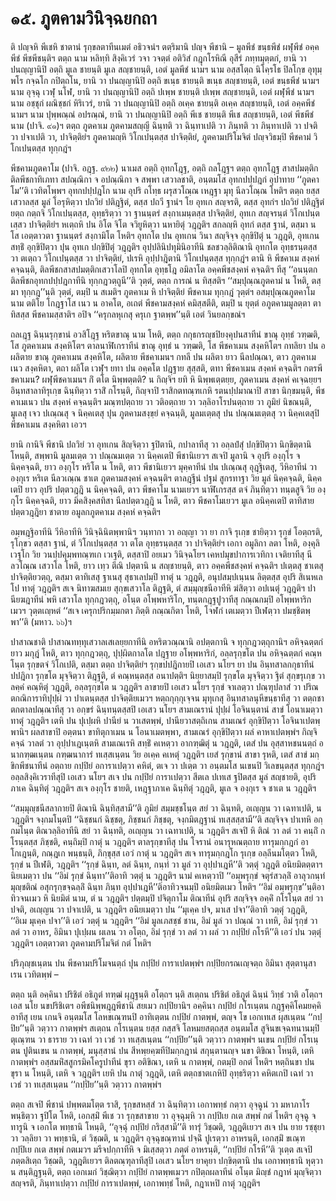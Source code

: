 <h1>๑๕. ภูตคามวินิจฺฉยกถา</h1>
<p> ติ   ปญฺจหิ พีเชหิ ชาตานํ รุกฺขลตาทีนเมตํ อธิวจนํฯ ตตฺริมานิ ปญฺจ พีชานิ – มูลพีชํ ขนฺธพีชํ ผฬุพีชํ อคฺคพีชํ พีชพีชนฺติฯ ตตฺถ  นาม หลิทฺทิ สิงฺคิเวรํ วจา วจตฺตํ อติวิสํ กฎุกโรหิณี อุสีรํ ภทฺทมุตฺตกํ, ยานิ วา ปนญฺญานิปิ อตฺถิ มูเล ชายนฺติ มูเล สญฺชายนฺติ, เอตํ มูลพีชํ นามฯ นาม อสฺสโตฺถ นิโคฺรโธ ปิลโกฺข อุทุมฺพโร กจฺฉโก กปิตฺถโน, ยานิ วา ปนญฺญานิปิ อตฺถิ ขเนฺธ ชายนฺติ ขเนฺธ สญฺชายนฺติ, เอตํ ขนฺธพีชํ นามฯ  นาม อุจฺฉุ เวฬุ นโฬ, ยานิ วา ปนญฺญานิปิ อตฺถิ ปเพฺพ ชายนฺติ ปเพฺพ สญฺชายนฺติ, เอตํ ผฬุพีชํ นามฯ  นาม อชฺชุกํ ผณิชฺชกํ หิริเวรํ, ยานิ วา ปนญฺญานิปิ อตฺถิ อเคฺค ชายนฺติ อเคฺค สญฺชายนฺติ, เอตํ อคฺคพีชํ นามฯ  นาม ปุพฺพณฺณํ อปรณฺณํ, ยานิ วา ปนญฺญานิปิ อตฺถิ พีเช ชายนฺติ พีเช สญฺชายนฺติ, เอตํ พีชพีชํ นาม (ปาจิ. ๙๑)ฯ ตตฺถ ภูตคาเม ภูตคามสญฺญี ฉินฺทติ วา ฉินฺทาเปติ วา ภินฺทติ วา ภินฺทาเปติ วา ปจติ วา ปจาเปติ วา, ปาจิตฺติยํฯ ภูตคามญฺหิ วิโกเปนฺตสฺส ปาจิตฺติยํ, ภูตคามปริโมจิตํ ปญฺจวิธมฺปิ พีชคามํ วิโกเปนฺตสฺส ทุกฺกฎํฯ</p>


<p> พีชคามภูตคาโม (ปาจิ. อฎฺฐ. ๙๒๒) นาเมส อตฺถิ อุทกโฎฺฐ, อตฺถิ ถลโฎฺฐฯ ตตฺถ อุทกโฎฺฐ สาสปมตฺติกติลพีชกาทิเภทา สปณฺณิกา จ อปณฺณิกา จ สพฺพา เสวาลชาติ, อนฺตมโส อุทกปปฺปฎกํ อุปาทาย ‘‘ภูตคาโม’’ติ เวทิตโพฺพฯ อุทกปปฺปฎโก นาม อุปริ ถโทฺธ ผรุสวโณฺณ เหฎฺฐา มุทุ นีลวโณฺณ โหติฯ ตตฺถ ยสฺส เสวาลสฺส มูลํ โอรุหิตฺวา ปถวิยํ ปติฎฺฐิตํ, ตสฺส ปถวี ฐานํฯ โย อุทเก สญฺจรติ, ตสฺส อุทกํฯ ปถวิยํ ปติฎฺฐิตํ ยตฺถ กตฺถจิ วิโกเปนฺตสฺส, อุทฺธริตฺวา วา ฐานนฺตรํ สงฺกาเมนฺตสฺส ปาจิตฺติยํ, อุทเก สญฺจรนฺตํ วิโกเปนฺตเสฺสว ปาจิตฺติยํฯ หเตฺถหิ ปน อิโต จิโต จวิยูหิตฺวา นหายิตุํ วฎฺฎติฯ สกลญฺหิ อุทกํ ตสฺส ฐานํ, ตสฺมา น โส เอตฺตาวตา ฐานนฺตรํ สงฺกามิโต โหติฯ อุทกโต ปน อุทเกน วินา สญฺจิจฺจ อุกฺขิปิตุํ น วฎฺฎติ, อุทเกน สทฺธิํ อุกฺขิปิตฺวา ปุน อุทเก ปกฺขิปิตุํ วฎฺฎติฯ อุปฺปลินิปทุมินิอาทีนิ ชลชวลฺลิติณานิ อุทกโต อุทฺธรนฺตสฺส วา ตเตฺถว วิโกเปนฺตสฺส วา ปาจิตฺติยํ, ปเรหิ อุปฺปาฎิตานิ วิโกเปนฺตสฺส ทุกฺกฎํฯ ตานิ หิ พีชคาเม สงฺคหํ  คจฺฉนฺติ, ติลพีชกสาสปมตฺติกเสวาโลปิ  อุทกโต อุทฺธโฎ อมิลาโต อคฺคพีชสงฺคหํ คจฺฉติฯ ทีสุ ‘‘อนนฺตกติลพีชกอุทกปปฺปฎกาทีนิ ทุกฺกฎวตฺถูนี’’ติ วุตฺตํ, ตตฺถ การณํ น ทิสฺสติฯ  ‘‘สมฺปุณฺณภูตคามํ น โหติ, ตสฺมา ทุกฺกฎ’’นฺติ วุตฺตํ, ตมฺปิ น สเมติฯ ภูตคาเม หิ ปาจิตฺติยํ พีชคาเม ทุกฺกฎํ วุตฺตํฯ อสมฺปุณฺณภูตคาโม นาม ตติโย โกฎฺฐาโส เนว น อาคโต, อเถตํ พีชคามสงฺคหํ คมิสฺสตีติ, ตมฺปิ น ยุตฺตํ อภูตคามมูลตฺตา ตาทิสสฺส พีชคามสฺสาติฯ อปิจ ‘‘ครุกลหุเกสุ ครุเก ฐาตพฺพ’’นฺติ เอตํ วินยลกฺขณํฯ</p>


<p>ถลเฎฺฐ ฉินฺนรุกฺขานํ อวสิโฎฺฐ หริตขาณุ นาม โหติ, ตตฺถ กกุธกรญฺชปิยงฺคุปนสาทีนํ ขาณุ อุทฺธํ วฑฺฒติ, โส ภูตคาเมน สงฺคหิโตฯ ตาลนาฬิเกราทีนํ ขาณุ อุทฺธํ น วฑฺฒติ, โส พีชคาเมน สงฺคหิโตฯ กทลิยา ปน อผลิตาย ขาณุ ภูตคาเมน สงฺคหิโต, ผลิตาย พีชคาเมนฯ กทลี ปน ผลิตา ยาว นีลปณฺณา, ตาว ภูตคาเมเนว สงฺคหิตา, ตถา ผลิโต เวฬุฯ ยทา ปน อคฺคโต ปฎฺฐาย สุสฺสติ, ตทา พีชคาเมน สงฺคหํ คจฺฉติฯ กตรพีชคาเมน? ผฬุพีชคาเมนฯ กิํ ตโต นิพฺพตฺตติ? น กิญฺจิฯ ยทิ หิ นิพฺพเตฺตยฺย, ภูตคาเมน สงฺคหํ คเจฺฉยฺยฯ อินฺทสาลาทิรุเกฺข ฉินฺทิตฺวา ราสิํ กโรนฺติ, กิญฺจาปิ ราสิกตทณฺฑเกหิ รตนปฺปมาณาปิ สาขา นิกฺขมนฺติ, พีชคาเมเนว ปน สงฺคหํ คจฺฉนฺติฯ มณฺฑปตฺถาย วา วติอตฺถาย วา วลฺลิอาโรปนตฺถาย วา ภูมิยํ นิขณนฺติ, มูเลสุ เจว ปเณฺณสุ จ นิคฺคเตสุ ปุน ภูตคามสงฺขฺยํ คจฺฉนฺติ, มูลมเตฺตสุ ปน ปณฺณมเตฺตสุ วา นิคฺคเตสุปิ พีชคาเมน สงฺคหิตา เอวฯ</p>


<p>ยานิ กานิจิ พีชานิ ปถวิยํ วา อุทเกน สิญฺจิตฺวา ฐปิตานิ, กปาลาทีสุ วา อลฺลปํสุํ ปกฺขิปิตฺวา นิกฺขิตฺตานิ โหนฺติ, สพฺพานิ มูลมเตฺต วา ปณฺณมเตฺต วา นิคฺคเตปิ พีชานิเยวฯ สเจปิ มูลานิ จ อุปริ องฺกุโร จ นิคฺคจฺฉติ, ยาว องฺกุโร หริโต น โหติ, ตาว พีชานิเยวฯ มุคฺคาทีนํ ปน ปเณฺณสุ อุฎฺฐิเตสุ, วีหิอาทีนํ วา องฺกุเร หริเต นีลวเณฺณ ชาเต ภูตคามสงฺคหํ คจฺฉนฺติฯ ตาลฎฺฐีนํ ปฐมํ สูกรทาฐา วิย มูลํ นิคฺคจฺฉติ, นิคฺคเตปิ ยาว อุปริ ปตฺตวฎฺฎิ น นิคฺคจฺฉติ, ตาว พีชคาโม นามเยวฯ นาฬิเกรสฺส ตจํ ภินฺทิตฺวา ทนฺตสูจิ วิย องฺกุโร นิคฺคจฺฉติ, ยาว มิคสิงฺคสทิสา  นีลปตฺตวฎฺฎิ น โหติ, ตาว พีชคาโมเยวฯ มูเล อนิคฺคเตปิ ตาทิสาย ปตฺตวฎฺฎิยา ชาตาย อมูลกภูตคาเม สงฺคหํ คจฺฉติฯ</p>


<p>อมฺพฎฺฐิอาทีนิ  วีหิอาทีหิ วินิจฺฉินิตพฺพานิฯ วนฺทากา วา อญฺญา วา ยา กาจิ รุเกฺข ชายิตฺวา รุกฺขํ โอตฺถรติ, รุโกฺขว ตสฺสา ฐานํ, ตํ วิโกเปนฺตสฺส วา ตโต อุทฺธรนฺตสฺส วา ปาจิตฺติยํฯ เอกา อมูลิกา ลตา โหติ, องฺคุลิเวฐโก วิย วนปฺปคุมฺพทณฺฑเก เวเฐติ, ตสฺสาปิ อยเมว วินิจฺฉโยฯ เคหปมุขปาการเวทิกา เจติยาทีสุ นีลวโณฺณ เสวาโล โหติ, ยาว เทฺว ตีณิ ปตฺตานิ น สญฺชายนฺติ, ตาว อคฺคพีชสงฺคหํ คจฺฉติฯ ปเตฺตสุ ชาเตสุ ปาจิตฺติยวตฺถุ, ตสฺมา ตาทิเสสุ ฐาเนสุ สุธาเลปมฺปิ ทาตุํ น วฎฺฎติ, อนุปสมฺปเนฺนน ลิตฺตสฺส อุปริ สิเนหเลโป ทาตุํ วฎฺฎติฯ สเจ นิทาฆสมเย สุกฺขเสวาโล ติฎฺฐติ, ตํ สมฺมุญฺชนีอาทีหิ ฆํสิตฺวา อปเนตุํ วฎฺฎติฯ ปานียฆฎาทีนํ พหิ เสวาโล ทุกฺกฎวตฺถุ, อโนฺต อโพฺพหาริโก, ทนฺตกฎฺฐปูวาทีสุ กณฺณกมฺปิ อโพฺพหาริกเมวฯ วุตฺตเญฺหตํ ‘‘สเจ เครุกปริกมฺมกตา ภิตฺติ กณฺณกิตา โหติ, โจฬกํ เตเมตฺวา ปีเฬตฺวา ปมชฺชิตพฺพา’’ติ (มหาว. ๖๖)ฯ</p>


<p> ปาสาณชาติ ปาสาณททฺทุเสวาลเสเลยฺยกาทีนิ อหริตวณฺณานิ อปตฺตกานิ จ ทุกฺกฎวตฺถุกานิฯ อหิจฺฉตฺตกํ ยาว มกุฎํ โหติ, ตาว ทุกฺกฎวตฺถุ, ปุปฺผิตกาลโต ปฎฺฐาย อโพฺพหาริกํ, อลฺลรุกฺขโต ปน อหิจฺฉตฺตกํ คณฺหโนฺต รุกฺขตจํ วิโกเปติ, ตสฺมา ตตฺถ ปาจิตฺติยํฯ รุกฺขปปฎิกายปิ เอเสว นโยฯ ยา ปน อินฺทสาลกกุธาทีนํ ปปฎิกา รุกฺขโต มุจฺจิตฺวา ติฎฺฐติ, ตํ คณฺหนฺตสฺส อนาปตฺติฯ นิยฺยาสมฺปิ รุกฺขโต มุจฺจิตฺวา ฐิตํ สุกฺขรุเกฺข วา ลคฺคํ คณฺหิตุํ วฎฺฎติ, อลฺลรุกฺขโต น วฎฺฎติฯ ลาขายปิ เอเสว นโยฯ รุกฺขํ จาเลตฺวา ปณฺฑุปลาสํ วา ปริณตกณิการาทิปุปฺผํ วา ปาเตนฺตสฺส ปาจิตฺติยเมวฯ หตฺถกุกฺกุเจฺจน มุทุเกสุ อินฺทสาลนุหีขนฺธาทีสุ วา ตตฺถชาตกตาลปณฺณาทีสุ วา อกฺขรํ ฉินฺทนฺตสฺสปิ เอเสว นโยฯ สามเณรานํ ปุปฺผํ โอจินนฺตานํ สาขํ โอนาเมตฺวา ทาตุํ วฎฺฎติฯ เตหิ ปน ปุเปฺผหิ ปานียํ น วาเสตพฺพํ, ปานียวาสตฺถิเกน สามเณรํ อุกฺขิปิตฺวา โอจินาเปตพฺพานิฯ ผลสาขาปิ อตฺตนา  ขาทิตุกาเมน น โอนาเมตพฺพา, สามเณรํ อุกฺขิปิตฺวา ผลํ คาหาเปตพฺพํฯ กิญฺจิ คจฺฉํ วาลตํ วา อุปฺปาเฎเนฺตหิ สามเณเรหิ สทฺธิํ คเหตฺวา อากฑฺฒิตุํ น วฎฺฎติ, เตสํ ปน อุสฺสาหชนนตฺถํ อนากฑฺฒเนฺตน กฑฺฒนาการํ ทเสฺสเนฺตน วิย อเคฺค คเหตุํ วฎฺฎติฯ เยสํ รุกฺขานํ สาขา รุหติ, เตสํ สาขํ มกฺขิกพีชนาทีนํ อตฺถาย กปฺปิยํ อการาเปตฺวา คหิตํ, ตเจ วา ปเตฺต วา อนฺตมโส นเขนปิ วิเลขนฺตสฺส ทุกฺกฎํฯ อลฺลสิงฺคิเวราทีสุปิ เอเสว นโยฯ สเจ ปน กปฺปิยํ การาเปตฺวา สีตเล ปเทเส ฐปิตสฺส มูลํ สญฺชายติ, อุปริภาเค ฉินฺทิตุํ วฎฺฎติฯ สเจ องฺกุโร ชายติ, เหฎฺฐาภาเค ฉินฺทิตุํ วฎฺฎติ, มูเล จ องฺกุเร จ ชาเต น วฎฺฎติฯ</p>


<p>‘‘สมฺมุญฺชนีสลากายปิ  ติณานิ ฉินฺทิสฺสามี’’ติ ภูมิยํ สมฺมชฺชโนฺต สยํ วา ฉินฺทติ, อเญฺญน วา เฉทาเปติ, น วฎฺฎติฯ จงฺกมโนฺตปิ ‘‘ฉิชฺชนกํ ฉิชฺชตุ, ภิชฺชนกํ ภิชฺชตุ, จงฺกมิตฎฺฐานํ ทเสฺสสฺสามี’’ติ สญฺจิจฺจ ปาเทหิ อกฺกมโนฺต ติณวลฺลิอาทีนิ สยํ วา ฉินฺทติ, อเญฺญน วา เฉทาเปติ, น วฎฺฎติฯ สเจปิ หิ ติณํ วา ลตํ วา คนฺถิํ กโรนฺตสฺส ภิชฺชติ, คนฺถิมฺปิ กาตุํ น วฎฺฎติฯ ตาลรุกฺขาทีสุ ปน โจรานํ อนารุหณตฺถาย ทารุมกฺกฎกํ อาโกเฎนฺติ, กณฺฎเก พนฺธนฺติ, ภิกฺขุสฺส เอวํ กาตุํ น วฎฺฎติฯ สเจ ทารุมกฺกฎโก รุเกฺข อลฺลีนมโตฺตว โหติ, รุกฺขํ น ปีเฬติ, วฎฺฎติฯ ‘‘รุกฺขํ ฉินฺท, ลตํ ฉินฺท, กนฺทํ วา มูลํ วา อุปฺปาเฎหี’’ติ วตฺตุํ วฎฺฎติ อนิยมิตตฺตาฯ นิยเมตฺวา ปน ‘‘อิมํ รุกฺขํ ฉินฺทา’’ติอาทิ วตฺตุํ น วฎฺฎติฯ นามํ คเหตฺวาปิ ‘‘อมฺพรุกฺขํ จตุรํสวลฺลิํ อาลุวกนฺทํ มุญฺชติณํ อสุกรุกฺขจฺฉลฺลิํ ฉินฺท ภินฺท อุปฺปาเฎหี’’ติอาทิวจนมฺปิ อนิยมิตเมว โหติฯ ‘‘อิมํ อมฺพรุกฺข’’นฺติอาทิวจนเมว หิ นิยมิตํ นาม, ตํ น วฎฺฎติฯ ปตฺตมฺปิ ปจิตุกาโม ติณาทีนํ อุปริ สญฺจิจฺจ อคฺคิํ กโรโนฺต สยํ วา ปจติ, อเญฺญน วา ปจาเปติ, น วฎฺฎติฯ อนิยเมตฺวา ปน ‘‘มุเคฺค ปจ, มาเส ปจา’’ติอาทิ วตฺตุํ วฎฺฎติ, ‘‘อิเม มุเคฺค ปจา’’ติ เอวํ วตฺตุํ น วฎฺฎติฯ ‘‘อิมํ มูลเภสชฺชํ ชาน, อิมํ มูลํ วา ปณฺณํ วา เทหิ, อิมํ รุกฺขํ วา ลตํ วา อาหร, อิมินา ปุเปฺผน ผเลน วา อโตฺถ, อิมํ รุกฺขํ วา ลตํ วา ผลํ วา กปฺปิยํ กโรหี’’ติ เอวํ ปน วตฺตุํ วฎฺฎติฯ เอตฺตาวตา ภูตคามปริโมจิตํ กตํ โหติฯ</p>


<p> ปริภุญฺชเนฺตน  ปน พีชคามปริโมจนตฺถํ ปุน กปฺปิยํ การาเปตพฺพํฯ กปฺปิยกรณเญฺจตฺถ อิมินา สุตฺตานุสาเรน เวทิตพฺพํ –</p>

</p>


<p>ตตฺถ นฺติ อคฺคินา ปริชิตํ อธิภูตํ ทฑฺฒํ ผุฎฺฐนฺติ อโตฺถฯ นฺติ สเตฺถน ปริชิตํ อธิภูตํ ฉินฺนํ วิทฺธํ วาติ อโตฺถฯ เอส นโย นขปริชิเตฯ อพีชนิพฺพฎฺฎพีชานิ สยเมว กปฺปิยานิฯ อคฺคินา กปฺปิยํ กโรเนฺตน กฎฺฐคฺคิโคมยคฺคิอาทีสุ เยน เกนจิ อนฺตมโส โลหขเณฺฑนปิ อาทิเตฺตน กปฺปิยํ กาตพฺพํ, ตญฺจ โข เอกเทเส ผุสเนฺตน ‘‘กปฺปิย’’นฺติ วตฺวาว กาตพฺพํฯ สเตฺถน กโรเนฺตน ยสฺส กสฺสจิ โลหมยสตฺถสฺส อนฺตมโส สูจินขเจฺฉทนานมฺปิ ตุเณฺฑน วา ธาราย วา เฉทํ วา เวธํ  วา ทเสฺสเนฺตน ‘‘กปฺปิย’’นฺติ วตฺวาว กาตพฺพํฯ นเขน กปฺปิยํ กโรเนฺตน ปูตินเขน น กาตพฺพํ, มนุสฺสานํ ปน สีหพฺยคฺฆทีปิมกฺกฎานํ สกุนฺตานญฺจ นขา ติขิณา โหนฺติ, เตหิ กาตพฺพํฯ อสฺสมหิํสสูกรมิคโครูปาทีนํ ขุรา อติขิณา, เตหิ น กาตพฺพํ, กตมฺปิ อกตํ โหติฯ หตฺถินขา ปน ขุรา น โหนฺติ, เตหิ จ วฎฺฎติฯ เยหิ ปน กาตุํ วฎฺฎติ, เตหิ ตตฺถชาตเกหิปิ อุทฺธริตฺวา คหิตเกปิ เฉทํ วา เวธํ วา ทเสฺสเนฺตน ‘‘กปฺปิย’’นฺติ วตฺวาว กาตพฺพํฯ</p>


<p>ตตฺถ สเจปิ พีชานํ ปพฺพตมโตฺต ราสิ, รุกฺขสหสฺสํ วา ฉินฺทิตฺวา เอกาพทฺธํ กตฺวา อุจฺฉูนํ วา มหาภาโร พนฺธิตฺวา ฐปิโต โหติ, เอกสฺมิํ พีเช วา รุกฺขสาขาย วา อุจฺฉุมฺหิ วา กปฺปิเย กเต สพฺพํ กตํ โหติฯ อุจฺฉู จ ทารูนิ จ เอกโต พทฺธานิ โหนฺติ, ‘‘อุจฺฉุํ กปฺปิยํ กริสฺสามี’’ติ ทารุํ วิชฺฌติ, วฎฺฎติเยวฯ สเจ ปน ยาย รชฺชุยา วา วลฺลิยา วา พทฺธานิ, ตํ วิชฺฌติ, น วฎฺฎติฯ อุจฺฉุขณฺฑานํ ปจฺฉิํ ปูเรตฺวา อาหรนฺติ, เอกสฺมิํ ขเณฺฑ กปฺปิเย กเต สพฺพํ กตเมวฯ มรีจปกฺกาทีหิ จ มิเสฺสตฺวา ภตฺตํ อาหรนฺติ, ‘‘กปฺปิยํ กโรหี’’ติ วุเตฺต สเจปิ ภตฺตสิเตฺถ วิชฺฌติ, วฎฺฎติเยวฯ ติลตณฺฑุลาทีสุปิ เอเสว นโยฯ ยาคุยา ปกฺขิตฺตานิ ปน เอกาพทฺธานิ  หุตฺวา น สนฺติฎฺฐนฺติ, ตตฺถ เอกเมกํ วิชฺฌิตฺวา กปฺปิยํ กาตพฺพเมวฯ กปิตฺถผลาทีนํ อโนฺต มิญฺชํ กฎาหํ มุญฺจิตฺวา สญฺจรติ, ภินฺทาเปตฺวา กปฺปิยํ การาเปตพฺพํ, เอกาพทฺธํ โหติ, กฎาเหปิ กาตุํ วฎฺฎติฯ</p>

</p>

</p>





